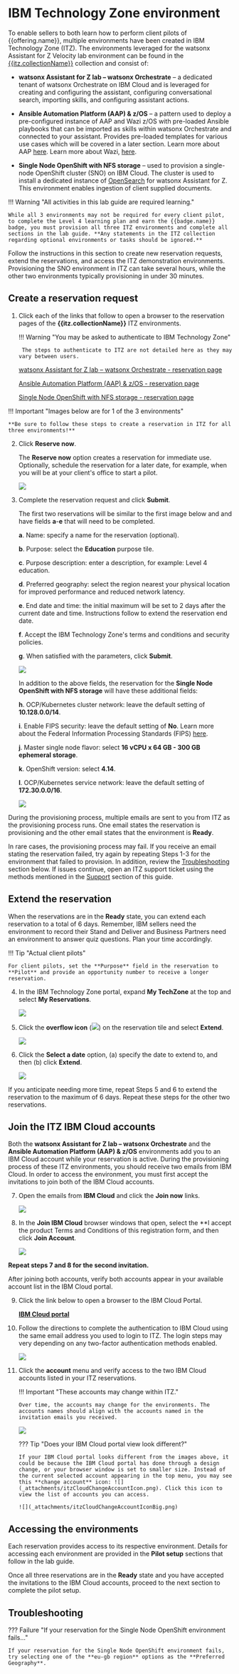 # IBM Technology Zone environment
To enable sellers to both learn how to perform client pilots of {{offering.name}}, multiple environments have been created in IBM Technology Zone (ITZ). The environments leveraged for the watsonx Assistant for Z Velocity lab environment can be found in the <a href="{{itz.collectionURL}}" target="_blank">{{itz.collectionName}}</a> collection and consist of:

- **watsonx Assistant for Z lab – watsonx Orchestrate** – a dedicated tenant of watsonx Orchestrate on IBM Cloud and is leveraged for creating and configuring the assistant, configuring conversational search, importing skills, and configuring assistant actions.

- **Ansible Automation Platform (AAP) & z/OS** – a pattern used to deploy a pre-configured instance of AAP and Wazi z/OS with pre-loaded Ansible playbooks that can be imported as skills within watsonx Orchestrate and connected to your assistant. Provides pre-loaded templates for various use cases which will be covered in a later section. Learn more about AAP <a href="https://www.redhat.com/en/technologies/management/ansible" target="_blank">here</a>. Learn more about Wazi, <a href="https://www.ibm.com/cloud/wazi-as-a-service" target="_blank">here</a>.

- **Single Node OpenShift with NFS storage** – used to provision a single-node OpenShift cluster (SNO) on IBM Cloud. The cluster is used to install a dedicated instance of [OpenSearch](https://opensearch.org/) for watsonx Assistant for Z. This environment enables ingestion of client supplied documents.

<!-- Add architecture info here -->

!!! Warning "All activities in this lab guide are required learning."

    While all 3 environments may not be required for every client pilot, to complete the Level 4 learning plan and earn the {{badge.name}} badge, you must provision all three ITZ environments and complete all sections in the lab guide. **Any statements in the ITZ collection regarding optional environments or tasks should be ignored.**

 <!-- ITZ currently restricts individual users to a maximum of two concurrent environment reservations for the purpose of education or training. To overcome this limitation, an IBM Sales Cloud opportunity number has been created: #######. You will use this number when creating your reservations. This opportunity number should only be used for the purpose of completing this training. -->

Follow the instructions in this section to create new reservation requests, extend the reservations, and access the ITZ demonstration environments. Provisioning the SNO environment in ITZ can take several hours, while the other two environments typically provisioning in under 30 minutes.

## Create a reservation request
1. Click each of the links that follow to open a browser to the reservation pages of the **{{itz.collectionName}}** ITZ environments.

    !!! Warning "You may be asked to authenticate to IBM Technology Zone"

        The steps to authenticate to ITZ are not detailed here as they may vary between users.

    <a href="{{itz.orchestrateEnv}}" target="_blank">watsonx Assistant for Z lab – watsonx Orchestrate - reservation page</a>
    
    <a href="{{itz.aapEnv}}" target="_blank">Ansible Automation Platform (AAP) & z/OS - reservation page</a>
    
    <a href="{{itz.snoEnv}}" target="_blank">Single Node OpenShift with NFS storage - reservation page</a>

!!! Important "Images below are for 1 of the 3 environments"

    **Be sure to follow these steps to create a reservation in ITZ for all three environments!**

2. Click **Reserve now**.

    The **Reserve now** option creates a reservation for immediate use. Optionally, schedule the reservation for a later date, for example, when you will be at your client's office to start a pilot.

    ![](_attachments/itzRSVPReserveNow.png)

3. Complete the reservation request and click **Submit**.

    The first two reservations will be similar to the first image below and and have fields **a**-**e** that will need to be completed.

    **a**. Name: specify a name for the reservation (optional).

    **b**. Purpose: select the **Education** purpose tile.

    **c**. Purpose description: enter a description, for example: Level 4 education.

    **d**. Preferred geography: select the region nearest your physical location for improved performance and reduced network latency.

    **e**. End date and time: the initial maximum will be set to 2 days after the current date and time. Instructions follow to extend the reservation end date.

    **f**. Accept the IBM Technology Zone's terms and conditions and security policies.

    **g**. When satisfied with the parameters, click **Submit**.

    ![](_attachments/itzRSVPReservationPage.png)

    In addition to the above fields, the reservation for the **Single Node OpenShift with NFS storage** will have these additional fields:

    **h**. OCP/Kubernetes cluster network: leave the default setting of **10.128.0.0/14**.

    **i**. Enable FIPS security: leave the default setting of **No**. Learn more about the Federal Information Processing Standards (FIPS) <a href="https://en.wikipedia.org/wiki/Federal_Information_Processing_Standards#:~:text=The%20Federal%20Information%20Processing%20Standards,States%20government%20agencies%20and%20contractors." target="_blank">here</a>.

    **j**. Master single node flavor: select **16 vCPU x 64 GB - 300 GB ephemeral storage**.

    **k**. OpenShift version: select **4.14**.

    **l**. OCP/Kubernetes service network: leave the default setting of **172.30.0.0/16**.

    ![](_attachments/itzRSVPReservationPage2.png)

<div style="page-break-after: always;"></div>

During the provisioning process, multiple emails are sent to you from ITZ as the provisioning process runs. One email states the reservation is provisioning and the other email states that the environment is **Ready**.

In rare cases, the provisioning process may fail. If you receive an email stating the reservation failed, try again by repeating Steps 1-3 for the environment that failed to provision. In addition, review the [Troubleshooting](#troubleshooting) section below. If issues continue, open an ITZ support ticket using the methods mentioned in the [Support](index.md#support) section of this guide.

## Extend the reservation
When the reservations are in the **Ready** state, you can extend each reservation to a total of 6 days. Remember, IBM sellers need the environment to record their Stand and Deliver and Business Partners need an environment to answer quiz questions. Plan your time accordingly. 

!!! Tip "Actual client pilots"

    For client pilots, set the **Purpose** field in the reservation to **Pilot** and provide an opportunity number to receive a longer reservation.

4. In the IBM Technology Zone portal, expand **My TechZone** at the top and select **My Reservations**.

    ![](_attachments/itzMyReservations.png)

5. Click the **overflow icon** (![](_attachments/overflowIcon.png)) on the reservation tile and select **Extend**.

    ![](_attachments/itzExtendMenu.png)
<div style="page-break-after: always;"></div>

6. Click the **Select a date** option, (a) specify the date to extend to, and then (b) click **Extend**.

    ![](_attachments/itzExtendRsvp.png)

If you anticipate needing more time, repeat Steps 5 and 6 to extend the reservation to the maximum of 6 days. Repeat these steps for the other two reservations.
<div style="page-break-after: always;"></div>

## Join the ITZ IBM Cloud accounts
Both the **watsonx Assistant for Z lab – watsonx Orchestrate** and the **Ansible Automation Platform (AAP) & z/OS** environments add you to an IBM Cloud account while your reservation is active. During the provisioning process of these ITZ environments, you should receive two emails from IBM Cloud. In order to access the environment, you must first accept the invitations to join both of the IBM Cloud accounts. 

7. Open the emails from **IBM Cloud** and click the **Join now** links.

    ![](_attachments/itzJoinCloudEmail.png)

8. In the **Join IBM Cloud** browser windows that open, select the **I accept the product Terms and Conditions of this registration form, and then click **Join Account**.

    ![](_attachments/itzJoinCloud.png)

**Repeat steps 7 and 8 for the second invitation.**

After joining both accounts, verify both accounts appear in your available account list in the IBM Cloud portal.

9. Click the link below to open a browser to the IBM Cloud Portal.

    <a href="cloud.ibm.com" target="_blank">**IBM Cloud portal**</a>

10. Follow the directions to complete the authentication to IBM Cloud using the same email address you used to login to ITZ. The login steps may very depending on any two-factor authentication methods enabled. 

    ![](_attachments/itzCloudLogin.png)

11. Click the **account** menu and verify access to the two IBM Cloud accounts listed in your ITZ reservations.

    !!! Important "These accounts may change within ITZ."

        Over time, the accounts may change for the environments. The accounts names should align with the accounts named in the invitation emails you received. 

    ![](_attachments/itzCloudAccountsVerify.png)

    ??? Tip "Does your IBM Cloud portal view look different?"

        If your IBM Cloud portal looks different from the images above, it could be because the IBM Cloud portal has done through a design change, or your browser window is set to smaller size. Instead of the current selected account appearing in the top menu, you may see this **change account** icon: ![](_attachments/itzCloudChangeAccountIcon.png). Click this icon to view the list of accounts you can access.

        ![](_attachments/itzCloudChangeAccountIconBig.png)

## Accessing the environments
Each reservation provides access to its respective environment. Details for accessing each environment are provided in the **Pilot setup** sections that follow in the lab guide.

Once all three reservations are in the **Ready** state and you have accepted the invitations to the IBM Cloud accounts, proceed to the next section to complete the pilot setup.

## Troubleshooting
??? Failure "If your reservation for the Single Node OpenShift environment fails..."

    If your reservation for the Single Node OpenShift environment fails, try selecting one of the **eu-gb region** options as the **Preferred Geography**. 